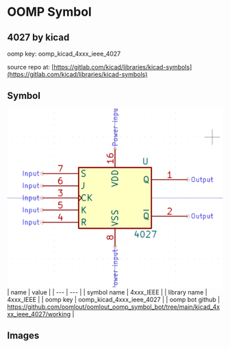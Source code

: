 # OOMP Symbol  
## 4027  by kicad  
  
oomp key: oomp_kicad_4xxx_ieee_4027  
  
source repo at: [https://gitlab.com/kicad/libraries/kicad-symbols](https://gitlab.com/kicad/libraries/kicad-symbols)  
## Symbol  
  
[![working.png](working_600.png)](working.png)  
| name | value | 
| --- | --- | 
| symbol name | 4xxx_IEEE | 
| library name | 4xxx_IEEE | 
| oomp key | oomp_kicad_4xxx_ieee_4027 | 
| oomp bot github | https://github.com/oomlout/oomlout_oomp_symbol_bot/tree/main/kicad_4xxx_ieee_4027/working | 
## Images  
